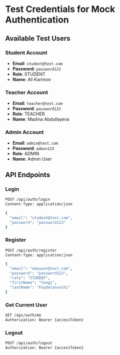 # Test Credentials for Mock Authentication

## Available Test Users

### Student Account
- **Email**: `student@test.com`
- **Password**: `password123`
- **Role**: STUDENT
- **Name**: Ali Karimov

### Teacher Account  
- **Email**: `teacher@test.com`
- **Password**: `password123`
- **Role**: TEACHER
- **Name**: Madina Abdullayeva

### Admin Account
- **Email**: `admin@test.com`
- **Password**: `admin123`
- **Role**: ADMIN
- **Name**: Admin User

## API Endpoints

### Login
```bash
POST /api/auth/login
Content-Type: application/json

{
  "email": "student@test.com",
  "password": "password123"
}
```

### Register
```bash
POST /api/auth/register
Content-Type: application/json

{
  "email": "newuser@test.com",
  "password": "password123",
  "role": "STUDENT",
  "firstName": "Yangi",
  "lastName": "Foydalanuvchi"
}
```

### Get Current User
```bash
GET /api/auth/me
Authorization: Bearer {accessToken}
```

### Logout
```bash
POST /api/auth/logout
Authorization: Bearer {accessToken}
```
